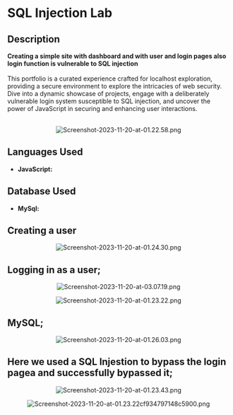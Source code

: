 <h1>SQL Injection Lab</h1>



<h2>Description</h2>
<b>Creating a simple site with dashboard and with user and login pages also login function is vulnerable to SQL injection
</b>
<br />
<br />
This portfolio is a curated experience crafted for localhost exploration, providing a secure environment to explore the intricacies of web security. Dive into a dynamic showcase of projects, engage with a deliberately vulnerable login system susceptible to SQL injection, and uncover the power of JavaScript in securing and enhancing user interactions.
<br />
<br />

<p align="center">
<img src="https://ltdfoto.ru/images/2023/12/13/Screenshot-2023-11-20-at-01.22.58.png" alt="Screenshot-2023-11-20-at-01.22.58.png" border="0" />
</p>
<h2>Languages Used</h2>

- <b>JavaScript:</b> 

<h2>Database Used</h2>

- <b>MySql:</b>

<h2>Creating a user</h2>

<p align="center">
<img src="https://ltdfoto.ru/images/2023/12/13/Screenshot-2023-11-20-at-01.24.30.png" alt="Screenshot-2023-11-20-at-01.24.30.png" border="0" />
</p>

<h2>Logging in as a user;</h2>
<p align="center">
<img src="https://ltdfoto.ru/images/2023/11/20/Screenshot-2023-11-20-at-03.07.19.png" alt="Screenshot-2023-11-20-at-03.07.19.png" border="0" />
</p>
<p align="center">
<img src="https://ltdfoto.ru/images/2023/11/20/Screenshot-2023-11-20-at-01.23.22.png" alt="Screenshot-2023-11-20-at-01.23.22.png" border="0" />
</p>

<h2>MySQL;</h2>

<p align="center">
<img src="https://ltdfoto.ru/images/2023/11/20/Screenshot-2023-11-20-at-01.26.03.png" alt="Screenshot-2023-11-20-at-01.26.03.png" border="0" />
</p>

<h2>Here we used a SQL Injestion to bypass the login pagea and successfully bypassed it; </h2>

<p align="center">
<img src="https://ltdfoto.ru/images/2023/11/20/Screenshot-2023-11-20-at-01.23.43.png" alt="Screenshot-2023-11-20-at-01.23.43.png" border="0" />
</p>
<p align="center">
<img src="https://ltdfoto.ru/images/2023/11/20/Screenshot-2023-11-20-at-01.23.22cf934797148c5900.png" alt="Screenshot-2023-11-20-at-01.23.22cf934797148c5900.png" border="0" />
</p>

<!--
 ```diff
- text in red
+ text in green
! text in orange
# text in gray
@@ text in purple (and bold)@@
```
--!>
